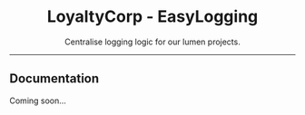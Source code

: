 <div align="center">
    <h1>LoyaltyCorp - EasyLogging</h1>
    <p>Centralise logging logic for our lumen projects.</p>
</div>

---

## Documentation

Coming soon...

